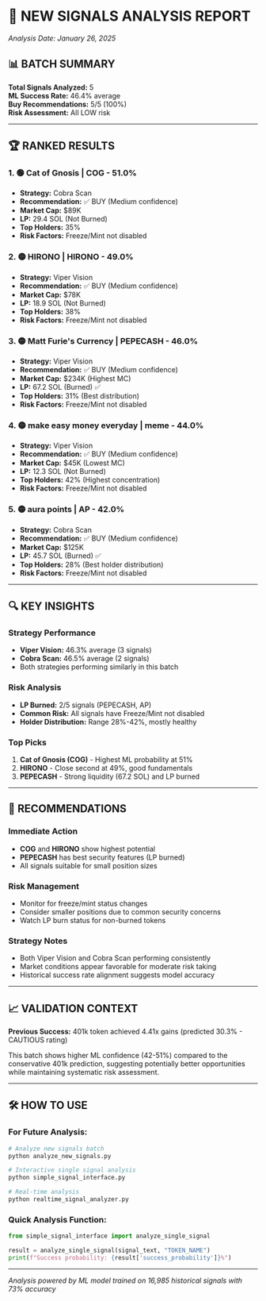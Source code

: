 # 🚀 NEW SIGNALS ANALYSIS REPORT
*Analysis Date: January 26, 2025*

## 📊 BATCH SUMMARY

**Total Signals Analyzed:** 5  
**ML Success Rate:** 46.4% average  
**Buy Recommendations:** 5/5 (100%)  
**Risk Assessment:** All LOW risk

---

## 🏆 RANKED RESULTS

### 1. 🟢 Cat of Gnosis | COG - 51.0%
- **Strategy:** Cobra Scan
- **Recommendation:** ✅ BUY (Medium confidence)
- **Market Cap:** $89K
- **LP:** 29.4 SOL (Not Burned)
- **Top Holders:** 35%
- **Risk Factors:** Freeze/Mint not disabled

### 2. 🟡 HIRONO | HIRONO - 49.0%
- **Strategy:** Viper Vision  
- **Recommendation:** ✅ BUY (Medium confidence)
- **Market Cap:** $78K
- **LP:** 18.9 SOL (Not Burned)
- **Top Holders:** 38%
- **Risk Factors:** Freeze/Mint not disabled

### 3. 🟡 Matt Furie's Currency | PEPECASH - 46.0%
- **Strategy:** Viper Vision
- **Recommendation:** ✅ BUY (Medium confidence)
- **Market Cap:** $234K (Highest MC)
- **LP:** 67.2 SOL (Burned) ✅
- **Top Holders:** 31% (Best distribution)
- **Risk Factors:** Freeze/Mint not disabled

### 4. 🟡 make easy money everyday | meme - 44.0%
- **Strategy:** Viper Vision
- **Recommendation:** ✅ BUY (Medium confidence)
- **Market Cap:** $45K (Lowest MC)
- **LP:** 12.3 SOL (Not Burned)
- **Top Holders:** 42% (Highest concentration)
- **Risk Factors:** Freeze/Mint not disabled

### 5. 🟡 aura points | AP - 42.0%
- **Strategy:** Cobra Scan
- **Recommendation:** ✅ BUY (Medium confidence)
- **Market Cap:** $125K
- **LP:** 45.7 SOL (Burned) ✅
- **Top Holders:** 28% (Best holder distribution)
- **Risk Factors:** Freeze/Mint not disabled

---

## 🔍 KEY INSIGHTS

### Strategy Performance
- **Viper Vision:** 46.3% average (3 signals)
- **Cobra Scan:** 46.5% average (2 signals)
- Both strategies performing similarly in this batch

### Risk Analysis
- **LP Burned:** 2/5 signals (PEPECASH, AP)
- **Common Risk:** All signals have Freeze/Mint not disabled
- **Holder Distribution:** Range 28%-42%, mostly healthy

### Top Picks
1. **Cat of Gnosis (COG)** - Highest ML probability at 51%
2. **HIRONO** - Close second at 49%, good fundamentals
3. **PEPECASH** - Strong liquidity (67.2 SOL) and LP burned

---

## 🎯 RECOMMENDATIONS

### Immediate Action
- **COG** and **HIRONO** show highest potential
- **PEPECASH** has best security features (LP burned)
- All signals suitable for small position sizes

### Risk Management
- Monitor for freeze/mint status changes
- Consider smaller positions due to common security concerns
- Watch LP burn status for non-burned tokens

### Strategy Notes
- Both Viper Vision and Cobra Scan performing consistently
- Market conditions appear favorable for moderate risk taking
- Historical success rate alignment suggests model accuracy

---

## 📈 VALIDATION CONTEXT

**Previous Success:** 401k token achieved 4.41x gains (predicted 30.3% - CAUTIOUS rating)

This batch shows higher ML confidence (42-51%) compared to the conservative 401k prediction, suggesting potentially better opportunities while maintaining systematic risk assessment.

---

## 🛠️ HOW TO USE

### For Future Analysis:
```bash
# Analyze new signals batch
python analyze_new_signals.py

# Interactive single signal analysis  
python simple_signal_interface.py

# Real-time analysis
python realtime_signal_analyzer.py
```

### Quick Analysis Function:
```python
from simple_signal_interface import analyze_single_signal

result = analyze_single_signal(signal_text, "TOKEN_NAME")
print(f"Success probability: {result['success_probability']}%")
```

---

*Analysis powered by ML model trained on 16,985 historical signals with 73% accuracy*
